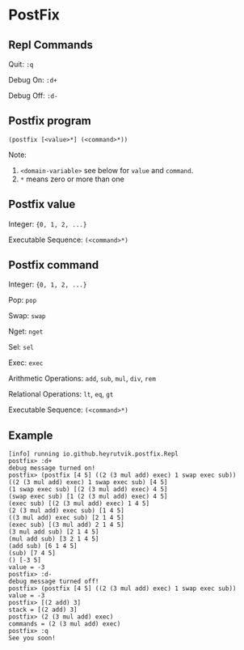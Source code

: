 # PostFix

## Repl Commands

Quit: `:q`

Debug On: `:d+`

Debug Off: `:d-`
  
## Postfix program

`(postfix [<value>*] (<command>*))`

Note: 

1) `<domain-variable>` see below for `value` and `command`.
2) `*` means zero or more than one

## Postfix value

Integer: `{0, 1, 2, ...}`

Executable Sequence: `(<command>*)`

## Postfix command

Integer: `{0, 1, 2, ...}`

Pop: `pop`

Swap: `swap`

Nget: `nget`

Sel: `sel`

Exec: `exec`

Arithmetic Operations: `add`, `sub`, `mul`, `div`, `rem`

Relational Operations: `lt`, `eq`, `gt`

Executable Sequence: `(<command>*)`

## Example

```
[info] running io.github.heyrutvik.postfix.Repl 
postfix> :d+
debug message turned on!
postfix> (postfix [4 5] ((2 (3 mul add) exec) 1 swap exec sub))
((2 (3 mul add) exec) 1 swap exec sub) [4 5]
(1 swap exec sub) [(2 (3 mul add) exec) 4 5]
(swap exec sub) [1 (2 (3 mul add) exec) 4 5]
(exec sub) [(2 (3 mul add) exec) 1 4 5]
(2 (3 mul add) exec sub) [1 4 5]
((3 mul add) exec sub) [2 1 4 5]
(exec sub) [(3 mul add) 2 1 4 5]
(3 mul add sub) [2 1 4 5]
(mul add sub) [3 2 1 4 5]
(add sub) [6 1 4 5]
(sub) [7 4 5]
() [-3 5]
value = -3
postfix> :d-
debug message turned off!
postfix> (postfix [4 5] ((2 (3 mul add) exec) 1 swap exec sub))
value = -3
postfix> [(2 add) 3]
stack = [(2 add) 3]
postfix> (2 (3 mul add) exec)
commands = (2 (3 mul add) exec)
postfix> :q
See you soon!
```